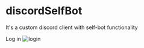# discordSelfBot
It's a custom discord client with self-bot functionality





Log in 
![login](https://i.imgur.com/tRfWruo.png)
